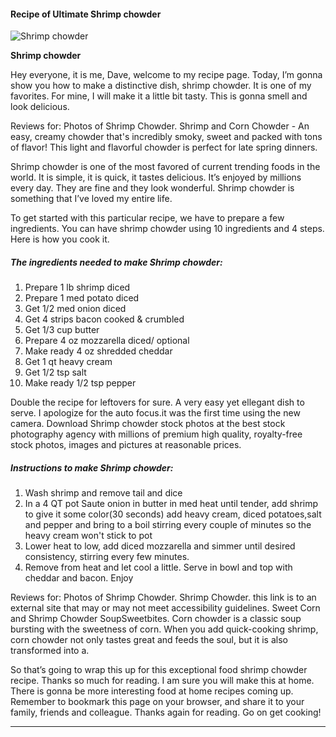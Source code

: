             

#### Recipe of Ultimate Shrimp chowder

![Shrimp chowder](https://img-global.cpcdn.com/recipes/05376695ad926e17/751x532cq70/shrimp-chowder-recipe-main-photo.jpg)

**Shrimp chowder**

Hey everyone, it is me, Dave, welcome to my recipe page. Today, I’m gonna show you how to make a distinctive dish, shrimp chowder. It is one of my favorites. For mine, I will make it a little bit tasty. This is gonna smell and look delicious.

Reviews for: Photos of Shrimp Chowder. Shrimp and Corn Chowder - An easy, creamy chowder that's incredibly smoky, sweet and packed with tons of flavor! This light and flavorful chowder is perfect for late spring dinners.

Shrimp chowder is one of the most favored of current trending foods in the world. It is simple, it is quick, it tastes delicious. It’s enjoyed by millions every day. They are fine and they look wonderful. Shrimp chowder is something that I’ve loved my entire life.

To get started with this particular recipe, we have to prepare a few ingredients. You can have shrimp chowder using 10 ingredients and 4 steps. Here is how you cook it.

##### The ingredients needed to make Shrimp chowder:

1.  Prepare 1 lb shrimp diced
2.  Prepare 1 med potato diced
3.  Get 1/2 med onion diced
4.  Get 4 strips bacon cooked & crumbled
5.  Get 1/3 cup butter
6.  Prepare 4 oz mozzarella diced/ optional
7.  Make ready 4 oz shredded cheddar
8.  Get 1 qt heavy cream
9.  Get 1/2 tsp salt
10.  Make ready 1/2 tsp pepper

Double the recipe for leftovers for sure. A very easy yet ellegant dish to serve. I apologize for the auto focus.it was the first time using the new camera. Download Shrimp chowder stock photos at the best stock photography agency with millions of premium high quality, royalty-free stock photos, images and pictures at reasonable prices.

##### Instructions to make Shrimp chowder:

1.  Wash shrimp and remove tail and dice
2.  In a 4 QT pot Saute onion in butter in med heat until tender, add shrimp to give it some color(30 seconds) add heavy cream, diced potatoes,salt and pepper and bring to a boil stirring every couple of minutes so the heavy cream won't stick to pot
3.  Lower heat to low, add diced mozzarella and simmer until desired consistency, stirring every few minutes.
4.  Remove from heat and let cool a little. Serve in bowl and top with cheddar and bacon. Enjoy

Reviews for: Photos of Shrimp Chowder. Shrimp Chowder. this link is to an external site that may or may not meet accessibility guidelines. Sweet Corn and Shrimp Chowder SoupSweetbites. Corn chowder is a classic soup bursting with the sweetness of corn. When you add quick-cooking shrimp, corn chowder not only tastes great and feeds the soul, but it is also transformed into a.

So that’s going to wrap this up for this exceptional food shrimp chowder recipe. Thanks so much for reading. I am sure you will make this at home. There is gonna be more interesting food at home recipes coming up. Remember to bookmark this page on your browser, and share it to your family, friends and colleague. Thanks again for reading. Go on get cooking!

* * *